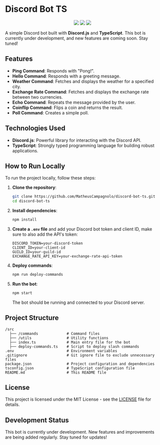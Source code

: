 # Discord Bot TS

<p align="center">
  <img src="https://img.shields.io/badge/Discord.js-5865F2?style=for-the-badge&logo=discord&logoColor=white">
  <img src="https://img.shields.io/badge/TypeScript-3178C6?style=for-the-badge&logo=typescript&logoColor=white">
  <img src="https://img.shields.io/badge/Development-In%20Progress-yellow?style=for-the-badge">
</p>

A simple Discord bot built with **Discord.js** and **TypeScript**. This bot is currently under development, and new features are coming soon. Stay tuned!

## Features

- **Ping Command**: Responds with "Pong!".
- **Hello Command**: Responds with a greeting message.
- **Weather Command**: Fetches and displays the weather for a specified city.
- **Exchange Rate Command**: Fetches and displays the exchange rate between two currencies.
- **Echo Command**: Repeats the message provided by the user.
- **Coinflip Command**: Flips a coin and returns the result.
- **Poll Command**: Creates a simple poll.

## Technologies Used

- **Discord.js**: Powerful library for interacting with the Discord API.
- **TypeScript**: Strongly typed programming language for building robust applications.

## How to Run Locally

To run the project locally, follow these steps:

1. **Clone the repository**:
   ```bash
   git clone https://github.com/MatheusCampagnolo/discord-bot-ts.git
   cd discord-bot-ts
   ```

2. **Install dependencies**:
   ```bash
   npm install
   ```

3. **Create a `.env` file** and add your Discord bot token and client ID, make sure to also add the API's token:
   ```env
   DISCORD_TOKEN=your-discord-token
   CLIENT_ID=your-client-id
   GUILD_ID=your-guild-id
   EXCHANGE_RATE_API_KEY=your-exchange-rate-api-token
   ```

4. **Deploy commands**:
   ```bash
   npm run deploy-commands
   ```

5. **Run the bot**:
   ```bash
   npm start
   ```

   The bot should be running and connected to your Discord server.

## Project Structure

```
/src
  ├── /commands             # Command files
  ├── /utils                # Utility functions
  ├── index.ts              # Main entry file for the bot
  ├── deploy-commands.ts    # Script to deploy slash commands
.env                        # Environment variables
.gitignore                  # Git ignore file to exclude unnecessary files
package.json                # Project configuration and dependencies
tsconfig.json               # TypeScript configuration file
README.md                   # This README file
```

## License

This project is licensed under the MIT License - see the [LICENSE](LICENSE) file for details.

## Development Status
This bot is currently under development. New features and improvements are being added regularly. Stay tuned for updates!
